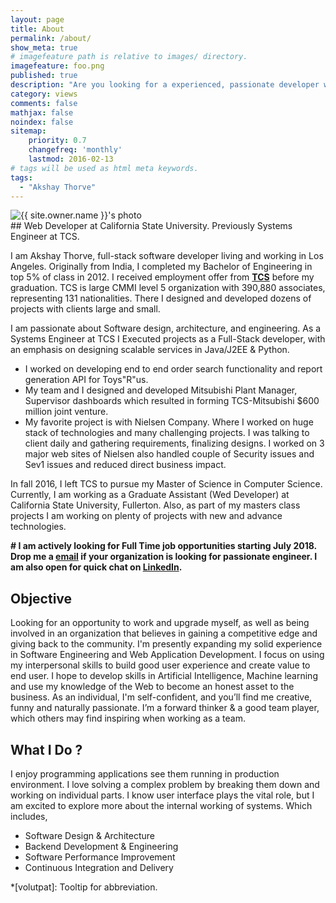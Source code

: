 ```yaml
---
layout: page
title: About
permalink: /about/
show_meta: true
# imagefeature path is relative to images/ directory.
imagefeature: foo.png
published: true
description: "Are you looking for a experienced, passionate developer with diverse skill set? You are at right place! Please, go through my profile, and let me know if I am a good fit for you.."
category: views
comments: false
mathjax: false
noindex: false
sitemap:
    priority: 0.7
    changefreq: 'monthly'
    lastmod: 2016-02-13
# tags will be used as html meta keywords.    
tags:
  - "Akshay Thorve"
---
```


<div class="post-author text-center">                       
            <img src="{{ site.urlimg }}{{ site.owner.avatar }}" alt="{{ site.owner.name }}'s photo" itemprop="image" class="post-avatar img-circle img-responsive"/>
<span class="social-icons" style="padding-top: 10px; padding-bottom: 1px;">
<a href="{{ site.url }}/resume" title="Curriculum Vitae" class="social-icons"><i class="iconm iconm-profile" style="vertical-align: top;"></i></a>
<a href="{{ site.url }}/about/publications/" class="social-icons" title="Publications"><i class="iconm iconm-file-pdf"></i></a>
<a href="{{ site.owner.linkedin }}" class="social-icons" title="LinkedIn profile"><i class="iconm iconm-linkedin2"></i></a>
</span>
</div>
## Web Developer at California State University. Previously Systems Engineer at TCS.

I am Akshay Thorve, full-stack software developer living and working in Los Angeles. Originally from India, I completed my Bachelor of Engineering in top 5% of class in 2012. I received employment offer from [**TCS**](https://en.wikipedia.org/wiki/Tata_Consultancy_Services) before my graduation. TCS is large CMMI level 5 organization with 390,880 associates, representing 131 nationalities. There I designed and developed dozens of projects with clients large and small.

I am passionate about Software design, architecture, and engineering. As a Systems Engineer at TCS I Executed projects as a Full-Stack developer, with an emphasis on designing scalable services in Java/J2EE & Python.
* I worked on developing end to end order search functionality and report generation API for Toys"R"us.
* My team and I designed and developed Mitsubishi Plant Manager, Supervisor dashboards which resulted in forming TCS-Mitsubishi $600 million joint venture.
* My favorite project is with Nielsen Company. Where I worked on huge stack of technologies and many challenging projects. I was talking to client daily and gathering requirements, finalizing designs. I worked on 3 major web sites of Nielsen also handled couple of Security issues and Sev1 issues and reduced direct business impact.

In fall 2016, I left TCS to pursue my Master of Science in Computer Science. Currently, I am working as a Graduate Assistant (Wed Developer) at California State University, Fullerton. Also, as part of my masters class projects I am working on plenty of projects with new and advance technologies.

**# I am actively looking for Full Time job opportunities starting July 2018. Drop me a [email](mailto:thorveakshay@gmail.com?subject=Job%20Opportunity&body=Hello%20Akshay,%0D%0A) if your organization is looking for passionate engineer. I am also open for quick chat on [LinkedIn](https://www.linkedin.com/in/akshaythorve).**


## Objective
Looking for an opportunity to work and upgrade myself, as well as being involved in an organization that believes in gaining a competitive edge and giving back to the community. I'm presently expanding my solid experience in Software Engineering and Web Application Development. I focus on using my interpersonal skills to build good user experience and create value to end user. I hope to develop skills in Artificial Intelligence, Machine learning and use my knowledge of the Web to become an honest asset to the business. As an individual, I'm self-confident, and you’ll find me creative, funny and naturally passionate. I’m a forward thinker & a good team player, which others may find inspiring when working as a team.

## What I Do ?
I enjoy programming applications see them running in production environment. I love solving a complex problem by breaking them down and working on individual parts. I know user interface plays the vital role, but I am excited to explore more about the internal working of systems. Which includes,
* Software Design & Architecture
* Backend Development & Engineering
* Software Performance Improvement
* Continuous Integration and Delivery

*[volutpat]: Tooltip for abbreviation.
